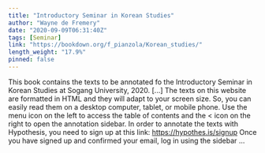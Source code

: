 ```yaml
---
title: "Introductory Seminar in Korean Studies"
author: "Wayne de Fremery"
date: "2020-09-09T06:31:40Z"
tags: [Seminar]
link: "https://bookdown.org/f_pianzola/Korean_studies/"
length_weight: "17.9%"
pinned: false
---
```


This book contains the texts to be annotated fo the Introductory Seminar in Korean Studies at Sogang University, 2020. [...] The texts on this website are formatted in HTML and they will adapt to your screen size. So, you can easily read them on a desktop computer, tablet, or mobile phone. Use the menu icon on the left to access the table of contents and the < icon on the right to open the annotation sidebar. In order to annotate the texts with Hypothesis, you need to sign up at this link: https://hypothes.is/signup Once you have signed up and confirmed your email, log in using the sidebar ...
